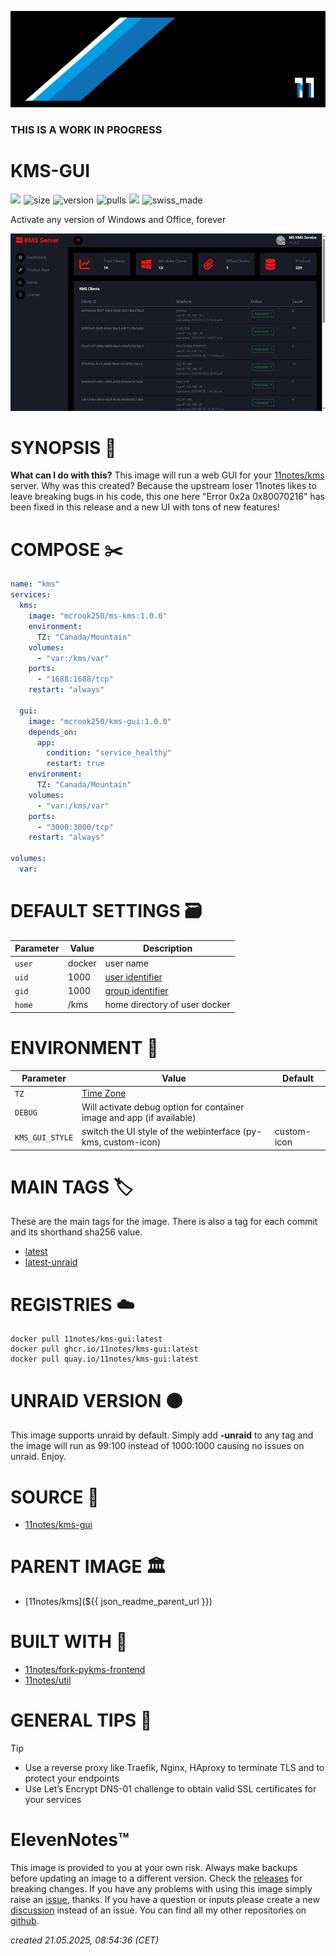![banner](https://github.com/11notes/defaults/blob/main/static/img/banner.png?raw=true)

### THIS IS A WORK IN PROGRESS ###

# KMS-GUI
[<img src="https://img.shields.io/badge/github-source-blue?logo=github&color=040308">](https://github.com/11notes/docker-KMS-GUI)![5px](https://github.com/11notes/defaults/blob/main/static/img/transparent5x2px.png?raw=true)![size](https://img.shields.io/docker/image-size/11notes/kms-gui/latest?color=0eb305)![5px](https://github.com/11notes/defaults/blob/main/static/img/transparent5x2px.png?raw=true)![version](https://img.shields.io/docker/v/11notes/kms-gui/latest?color=eb7a09)![5px](https://github.com/11notes/defaults/blob/main/static/img/transparent5x2px.png?raw=true)![pulls](https://img.shields.io/docker/pulls/11notes/kms-gui?color=2b75d6)![5px](https://github.com/11notes/defaults/blob/main/static/img/transparent5x2px.png?raw=true)[<img src="https://img.shields.io/github/issues/11notes/docker-KMS-GUI?color=7842f5">](https://github.com/11notes/docker-KMS-GUI/issues)![5px](https://github.com/11notes/defaults/blob/main/static/img/transparent5x2px.png?raw=true)![swiss_made](https://img.shields.io/badge/Swiss_Made-FFFFFF?labelColor=FF0000&logo=data:image/svg%2bxml;base64,PHN2ZyB2ZXJzaW9uPSIxIiB3aWR0aD0iNTEyIiBoZWlnaHQ9IjUxMiIgdmlld0JveD0iMCAwIDMyIDMyIiB4bWxucz0iaHR0cDovL3d3dy53My5vcmcvMjAwMC9zdmciPjxwYXRoIGQ9Im0wIDBoMzJ2MzJoLTMyeiIgZmlsbD0iI2YwMCIvPjxwYXRoIGQ9Im0xMyA2aDZ2N2g3djZoLTd2N2gtNnYtN2gtN3YtNmg3eiIgZmlsbD0iI2ZmZiIvPjwvc3ZnPg==)

Activate any version of Windows and Office, forever

![Web GUI](https://github.com/mcrook250/docker-KMS-GUI/blob/master/img/kms-dash1.jpg?raw=true)

# SYNOPSIS 📖
**What can I do with this?** This image will run a web GUI for your [11notes/kms](https://hub.docker.com/r/11notes/kms) server. Why was this created? Because the upstream loser 11notes likes to leave breaking bugs in his code, this one here "Error 0x2a 0x80070216" has been fixed in this release and a new UI with tons of new features!

# COMPOSE ✂️
```yaml
name: "kms"
services:
  kms:
    image: "mcrook250/ms-kms:1.0.0"
    environment:
      TZ: "Canada/Mountain"
    volumes:
      - "var:/kms/var"
    ports:
      - "1688:1688/tcp"
    restart: "always"

  gui:
    image: "mcrook250/kms-gui:1.0.0"
    depends_on:
      app:
        condition: "service_healthy"
        restart: true
    environment:
      TZ: "Canada/Mountain"
    volumes:
      - "var:/kms/var"
    ports:
      - "3000:3000/tcp"
    restart: "always"

volumes:
  var:
```

# DEFAULT SETTINGS 🗃️
| Parameter | Value | Description |
| --- | --- | --- |
| `user` | docker | user name |
| `uid` | 1000 | [user identifier](https://en.wikipedia.org/wiki/User_identifier) |
| `gid` | 1000 | [group identifier](https://en.wikipedia.org/wiki/Group_identifier) |
| `home` | /kms | home directory of user docker |

# ENVIRONMENT 📝
| Parameter | Value | Default |
| --- | --- | --- |
| `TZ` | [Time Zone](https://en.wikipedia.org/wiki/List_of_tz_database_time_zones) | |
| `DEBUG` | Will activate debug option for container image and app (if available) | |
| `KMS_GUI_STYLE` | switch the UI style of the webinterface (py-kms, custom-icon) | custom-icon |

# MAIN TAGS 🏷️
These are the main tags for the image. There is also a tag for each commit and its shorthand sha256 value.

* [latest](https://hub.docker.com/r/11notes/kms-gui/tags?name=latest)
* [latest-unraid](https://hub.docker.com/r/11notes/kms-gui/tags?name=latest-unraid)

# REGISTRIES ☁️
```
docker pull 11notes/kms-gui:latest
docker pull ghcr.io/11notes/kms-gui:latest
docker pull quay.io/11notes/kms-gui:latest
```

# UNRAID VERSION 🟠
This image supports unraid by default. Simply add **-unraid** to any tag and the image will run as 99:100 instead of 1000:1000 causing no issues on unraid. Enjoy.

# SOURCE 💾
* [11notes/kms-gui](https://github.com/11notes/docker-KMS-GUI)

# PARENT IMAGE 🏛️
* [11notes/kms](${{ json_readme_parent_url }})

# BUILT WITH 🧰
* [11notes/fork-pykms-frontend](https://github.com/11notes/fork-pykms-frontend)
* [11notes/util](https://github.com/11notes/docker-util)

# GENERAL TIPS 📌
> [!TIP]
>* Use a reverse proxy like Traefik, Nginx, HAproxy to terminate TLS and to protect your endpoints
>* Use Let’s Encrypt DNS-01 challenge to obtain valid SSL certificates for your services

# ElevenNotes™️
This image is provided to you at your own risk. Always make backups before updating an image to a different version. Check the [releases](https://github.com/11notes/docker-kms-gui/releases) for breaking changes. If you have any problems with using this image simply raise an [issue](https://github.com/11notes/docker-kms-gui/issues), thanks. If you have a question or inputs please create a new [discussion](https://github.com/11notes/docker-kms-gui/discussions) instead of an issue. You can find all my other repositories on [github](https://github.com/11notes?tab=repositories).

*created 21.05.2025, 08:54:36 (CET)*
